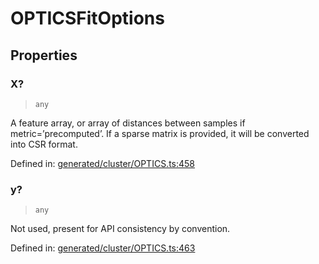 # OPTICSFitOptions

## Properties

### X?

> `any`

A feature array, or array of distances between samples if metric=’precomputed’. If a sparse matrix is provided, it will be converted into CSR format.

Defined in:  [generated/cluster/OPTICS.ts:458](https://github.com/transitive-bullshit/scikit-learn-ts/blob/122b3c0/packages/sklearn/src/generated/cluster/OPTICS.ts#L458)

### y?

> `any`

Not used, present for API consistency by convention.

Defined in:  [generated/cluster/OPTICS.ts:463](https://github.com/transitive-bullshit/scikit-learn-ts/blob/122b3c0/packages/sklearn/src/generated/cluster/OPTICS.ts#L463)
